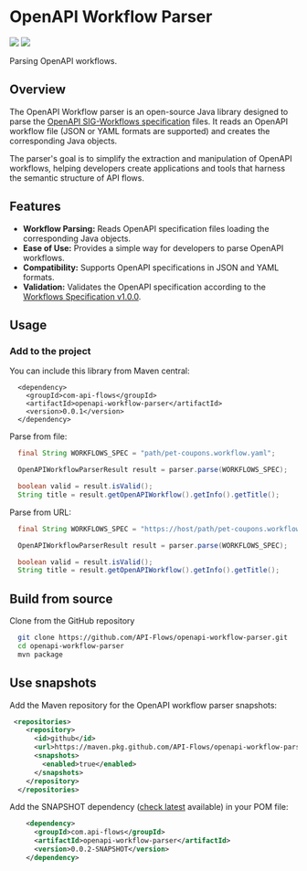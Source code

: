 # OpenAPI Workflow Parser

[![](https://badgen.net/github/license/API-Flows/openapi-workflow-parser)](LICENSE)
[![](https://badgen.net/maven/v/maven-central/com.api-flows/openapi-workflow-parser)](https://repo1.maven.org/maven2/com/api-flows/openapi-workflow-parser/)

Parsing OpenAPI workflows.

## Overview

The OpenAPI Workflow parser is an open-source Java library designed to parse the [OpenAPI SIG-Workflows specification](https://github.com/OAI/sig-workflows) files. It reads an OpenAPI workflow file (JSON or YAML formats are supported) and creates the corresponding Java objects.  

The parser's goal is to simplify the extraction and manipulation of OpenAPI workflows, helping developers create applications and tools that harness the semantic structure of API flows.

## Features

- **Workflow Parsing:** Reads OpenAPI specification files loading the corresponding Java objects.
- **Ease of Use:** Provides a simple way for developers to parse OpenAPI workflows.
- **Compatibility:** Supports OpenAPI specifications in JSON and YAML formats.
- **Validation:** Validates the OpenAPI specification according to the [Workflows Specification v1.0.0](https://github.com/OAI/sig-workflows/blob/main/versions/1.0.0.md).
  
## Usage

### Add to the project

You can include this library from Maven central:
```
  <dependency>
    <groupId>com-api-flows</groupId>
    <artifactId>openapi-workflow-parser</artifactId>
    <version>0.0.1</version>
  </dependency>
```

Parse from file:
```java
  final String WORKFLOWS_SPEC = "path/pet-coupons.workflow.yaml";

  OpenAPIWorkflowParserResult result = parser.parse(WORKFLOWS_SPEC);

  boolean valid = result.isValid();
  String title = result.getOpenAPIWorkflow().getInfo().getTitle();
```

Parse from URL:
```java
  final String WORKFLOWS_SPEC = "https://host/path/pet-coupons.workflow.yaml";

  OpenAPIWorkflowParserResult result = parser.parse(WORKFLOWS_SPEC);

  boolean valid = result.isValid();
  String title = result.getOpenAPIWorkflow().getInfo().getTitle();
```

## Build from source

Clone from the GitHub repository

```bash
  git clone https://github.com/API-Flows/openapi-workflow-parser.git
  cd openapi-workflow-parser
  mvn package
```

## Use snapshots

Add the Maven repository for the OpenAPI workflow parser snapshots:
```xml
 <repositories>
    <repository>
      <id>github</id>
      <url>https://maven.pkg.github.com/API-Flows/openapi-workflow-parser</url>
      <snapshots>
        <enabled>true</enabled>
      </snapshots>
    </repository>
  </repositories>
```
Add the SNAPSHOT dependency ([check latest](pom.xml) available) in your POM file:
```xml
    <dependency>
      <groupId>com.api-flows</groupId>
      <artifactId>openapi-workflow-parser</artifactId>
      <version>0.0.2-SNAPSHOT</version>
    </dependency>
```
